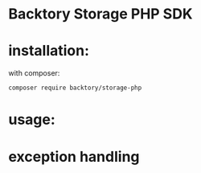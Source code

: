 Backtory Storage PHP SDK
==========================

# installation:
with composer:

``composer require backtory/storage-php``

# usage:
# exception handling

